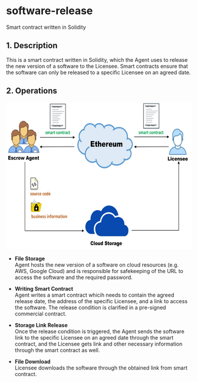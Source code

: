 # software-release
Smart contract written in Solidity 

## 1. Description
This is a smart contract written in Solidity, which the Agent uses to release the new version of a software to the Licensee. Smart contracts ensure that the software can only be released to a specific Licensee on an agreed date.

## 2. Operations
<div align=center><img width="600" height="400" src="https://github.com/zhilin963/software-release/blob/main/IMG/release2licensee.jpg" />  </div>

* **File Storage**  
Agent hosts the new version of a software on cloud resources (e.g. AWS, Google Cloud) and is responsible for safekeeping of the URL to access the software and the required password.  

* **Writing Smart Contract**  
Agent writes a smart contract whicih needs to contain the agreed release date, the address of the specific Licensee, and a link to access the software. The release condition is clarified in a pre-signed commercial contract.  

* **Storage Link Release**  
Once the release condition is triggered, the Agent sends the software link to the specific Licensee on an agreed date through the smart contract, and the Licensee gets link and other necessary information through the smart contract as well.  

* **File Download**  
Licensee downloads the software through the obtained link from smart contract.
